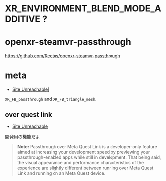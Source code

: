 # XR_ENVIRONMENT_BLEND_MODE_ADDITIVE ?

# openxr-steamvr-passthrough

https://github.com/Rectus/openxr-steamvr-passthrough

# meta

- [Site Unreachable](https://developer.oculus.com/documentation/native/android/mobile-passthrough/)]

`XR_FB_passthrough` and `XR_FB_triangle_mesh`.

## over quest link

- [Site Unreachable](https://developer.oculus.com/documentation/native/android/mobile-passthrough-over-link/)

開発用の機能だよ

> **Note:** Passthrough over Meta Quest Link is a developer-only feature aimed at increasing your development speed by previewing your passthrough-enabled apps while still in development. That being said, the visual appearance and performance characteristics of the experience are slightly different between running over Meta Quest Link and running on an Meta Quest device.
